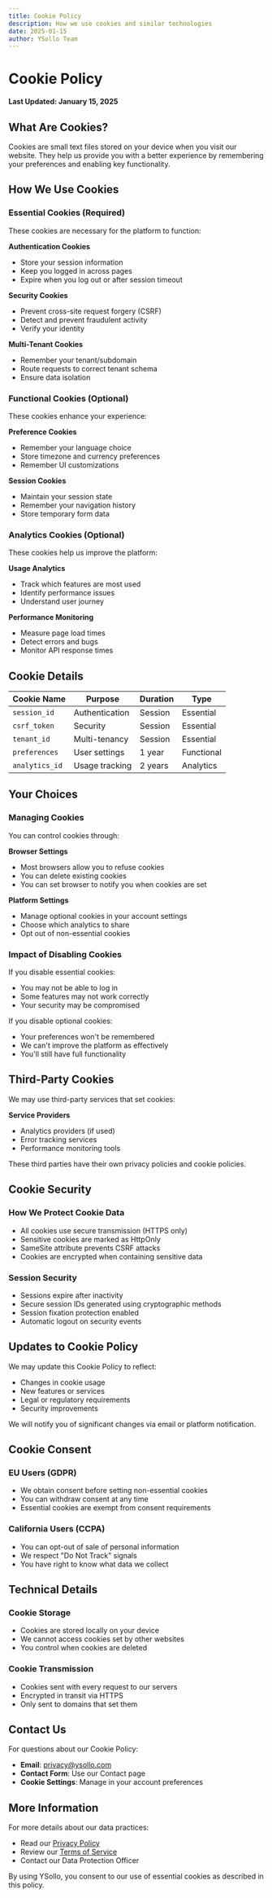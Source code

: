 ```yaml
---
title: Cookie Policy
description: How we use cookies and similar technologies
date: 2025-01-15
author: YSollo Team
---
```


# Cookie Policy

**Last Updated: January 15, 2025**

## What Are Cookies?

Cookies are small text files stored on your device when you visit our website. They help us provide you with a better experience by remembering your preferences and enabling key functionality.

## How We Use Cookies

### Essential Cookies (Required)
These cookies are necessary for the platform to function:

**Authentication Cookies**
- Store your session information
- Keep you logged in across pages
- Expire when you log out or after session timeout

**Security Cookies**
- Prevent cross-site request forgery (CSRF)
- Detect and prevent fraudulent activity
- Verify your identity

**Multi-Tenant Cookies**
- Remember your tenant/subdomain
- Route requests to correct tenant schema
- Ensure data isolation

### Functional Cookies (Optional)
These cookies enhance your experience:

**Preference Cookies**
- Remember your language choice
- Store timezone and currency preferences
- Remember UI customizations

**Session Cookies**
- Maintain your session state
- Remember your navigation history
- Store temporary form data

### Analytics Cookies (Optional)
These cookies help us improve the platform:

**Usage Analytics**
- Track which features are most used
- Identify performance issues
- Understand user journey

**Performance Monitoring**
- Measure page load times
- Detect errors and bugs
- Monitor API response times

## Cookie Details

| Cookie Name | Purpose | Duration | Type |
|------------|---------|----------|------|
| `session_id` | Authentication | Session | Essential |
| `csrf_token` | Security | Session | Essential |
| `tenant_id` | Multi-tenancy | Session | Essential |
| `preferences` | User settings | 1 year | Functional |
| `analytics_id` | Usage tracking | 2 years | Analytics |

## Your Choices

### Managing Cookies
You can control cookies through:

**Browser Settings**
- Most browsers allow you to refuse cookies
- You can delete existing cookies
- You can set browser to notify you when cookies are set

**Platform Settings**
- Manage optional cookies in your account settings
- Choose which analytics to share
- Opt out of non-essential cookies

### Impact of Disabling Cookies
If you disable essential cookies:
- You may not be able to log in
- Some features may not work correctly
- Your security may be compromised

If you disable optional cookies:
- Your preferences won't be remembered
- We can't improve the platform as effectively
- You'll still have full functionality

## Third-Party Cookies

We may use third-party services that set cookies:

**Service Providers**
- Analytics providers (if used)
- Error tracking services
- Performance monitoring tools

These third parties have their own privacy policies and cookie policies.

## Cookie Security

### How We Protect Cookie Data
- All cookies use secure transmission (HTTPS only)
- Sensitive cookies are marked as HttpOnly
- SameSite attribute prevents CSRF attacks
- Cookies are encrypted when containing sensitive data

### Session Security
- Sessions expire after inactivity
- Secure session IDs generated using cryptographic methods
- Session fixation protection enabled
- Automatic logout on security events

## Updates to Cookie Policy

We may update this Cookie Policy to reflect:
- Changes in cookie usage
- New features or services
- Legal or regulatory requirements
- Security improvements

We will notify you of significant changes via email or platform notification.

## Cookie Consent

### EU Users (GDPR)
- We obtain consent before setting non-essential cookies
- You can withdraw consent at any time
- Essential cookies are exempt from consent requirements

### California Users (CCPA)
- You can opt-out of sale of personal information
- We respect "Do Not Track" signals
- You have right to know what data we collect

## Technical Details

### Cookie Storage
- Cookies are stored locally on your device
- We cannot access cookies set by other websites
- You control when cookies are deleted

### Cookie Transmission
- Cookies sent with every request to our servers
- Encrypted in transit via HTTPS
- Only sent to domains that set them

## Contact Us

For questions about our Cookie Policy:
- **Email**: privacy@ysollo.com
- **Contact Form**: Use our Contact page
- **Cookie Settings**: Manage in your account preferences

## More Information

For more details about our data practices:
- Read our [Privacy Policy](/learn?doc=privacy)
- Review our [Terms of Service](/learn?doc=terms)
- Contact our Data Protection Officer

By using YSollo, you consent to our use of essential cookies as described in this policy.
